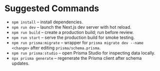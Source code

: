 # Suggested Commands
- `npm install` – install dependencies.
- `npm run dev` – launch the Next.js dev server with hot reload.
- `npm run build` – create a production build; run before review.
- `npm run start` – serve the production build for smoke testing.
- `npm run prisma:migrate` – wrapper for `prisma migrate dev --name <change>` after editing `prisma/schema.prisma`.
- `npm run prisma:studio` – open Prisma Studio for inspecting data locally.
- `npx prisma generate` – regenerate the Prisma client after schema updates.
